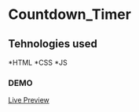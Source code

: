 # Countdown_Timer
## Tehnologies used
*HTML
*CSS
*JS
### DEMO
[Live Preview](brave-boyd-fcb413.netlify.app)
